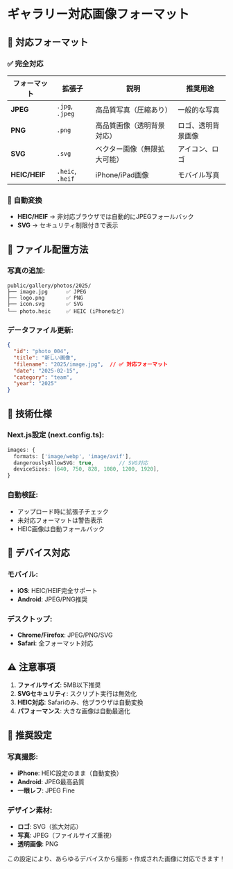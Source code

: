 # ギャラリー対応画像フォーマット

## 📸 **対応フォーマット**

### ✅ **完全対応**
| フォーマット | 拡張子 | 説明 | 推奨用途 |
|------------|--------|------|----------|
| **JPEG** | `.jpg`, `.jpeg` | 高品質写真（圧縮あり） | 一般的な写真 |
| **PNG** | `.png` | 高品質画像（透明背景対応） | ロゴ、透明背景画像 |
| **SVG** | `.svg` | ベクター画像（無限拡大可能） | アイコン、ロゴ |
| **HEIC/HEIF** | `.heic`, `.heif` | iPhone/iPad画像 | モバイル写真 |

### 🔄 **自動変換**
- **HEIC/HEIF** → 非対応ブラウザでは自動的にJPEGフォールバック
- **SVG** → セキュリティ制限付きで表示

## 📁 **ファイル配置方法**

### **写真の追加:**
```
public/gallery/photos/2025/
├── image.jpg      ✅ JPEG
├── logo.png       ✅ PNG  
├── icon.svg       ✅ SVG
└── photo.heic     ✅ HEIC (iPhoneなど)
```

### **データファイル更新:**
```json
{
  "id": "photo_004",
  "title": "新しい画像",
  "filename": "2025/image.jpg",  // ✅ 対応フォーマット
  "date": "2025-02-15",
  "category": "team",
  "year": "2025"
}
```

## 🔧 **技術仕様**

### **Next.js設定 (next.config.ts):**
```typescript
images: {
  formats: ['image/webp', 'image/avif'],
  dangerouslyAllowSVG: true,        // SVG対応
  deviceSizes: [640, 750, 828, 1080, 1200, 1920],
}
```

### **自動検証:**
- アップロード時に拡張子チェック
- 未対応フォーマットは警告表示
- HEIC画像は自動フォールバック

## 📱 **デバイス対応**

### **モバイル:**
- **iOS**: HEIC/HEIF完全サポート
- **Android**: JPEG/PNG推奨

### **デスクトップ:**
- **Chrome/Firefox**: JPEG/PNG/SVG
- **Safari**: 全フォーマット対応

## ⚠️ **注意事項**

1. **ファイルサイズ**: 5MB以下推奨
2. **SVGセキュリティ**: スクリプト実行は無効化
3. **HEIC対応**: Safariのみ、他ブラウザは自動変換
4. **パフォーマンス**: 大きな画像は自動最適化

## 🎯 **推奨設定**

### **写真撮影:**
- **iPhone**: HEIC設定のまま（自動変換）
- **Android**: JPEG最高品質
- **一眼レフ**: JPEG Fine

### **デザイン素材:**
- **ロゴ**: SVG（拡大対応）
- **写真**: JPEG（ファイルサイズ重視）
- **透明画像**: PNG

この設定により、あらゆるデバイスから撮影・作成された画像に対応できます！